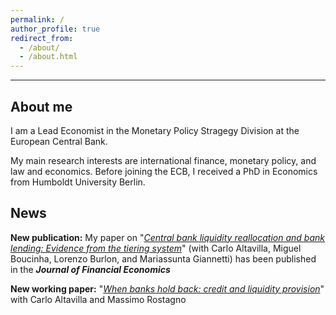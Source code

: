 ```yaml
---
permalink: /
author_profile: true
redirect_from: 
  - /about/
  - /about.html
---
```


------

About me
------
I am a Lead Economist in the Monetary Policy Stragegy Division at the European Central Bank.

My main research interests are international finance, monetary policy, and law and economics. Before joining the ECB, I received a PhD in Economics from Humboldt University Berlin.

News
------
**New publication:** My paper on "[_Central bank liquidity reallocation and bank lending: Evidence from the tiering system_](https://www.sciencedirect.com/science/article/pii/S0304405X25000662)" (with Carlo Altavilla, Miguel Boucinha, Lorenzo Burlon, and Mariassunta Giannetti) has been published in the **_Journal of Financial Economics_** 

**New working paper:** "[_When banks hold back: credit and liquidity provision_](https://www.ecb.europa.eu/pub/pdf/scpwps/ecb.wp3009~da3b0fde3a.en.pdf)" with Carlo Altavilla and Massimo Rostagno
